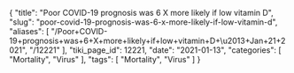 {
    "title": "Poor COVID-19 prognosis was 6 X more likely if low vitamin D",
    "slug": "poor-covid-19-prognosis-was-6-x-more-likely-if-low-vitamin-d",
    "aliases": [
        "/Poor+COVID-19+prognosis+was+6+X+more+likely+if+low+vitamin+D+\u2013+Jan+21+2021",
        "/12221"
    ],
    "tiki_page_id": 12221,
    "date": "2021-01-13",
    "categories": [
        "Mortality",
        "Virus"
    ],
    "tags": [
        "Mortality",
        "Virus"
    ]
}